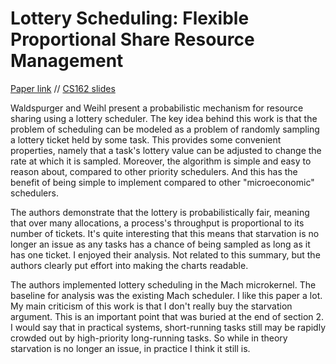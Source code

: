 # Lottery Scheduling: Flexible Proportional Share Resource Management
[Paper link](https://www.usenix.org/legacy/publications/library/proceedings/osdi/full_papers/waldspurger.pdf)  //  [CS162 slides](https://cs162.eecs.berkeley.edu/static/lectures/10.pdf)

Waldspurger and Weihl present a probabilistic mechanism for resource sharing using a lottery scheduler. The key idea behind this work is that the problem of scheduling can be modeled as a problem of randomly sampling a lottery ticket held by some task. This provides some convenient properties, namely that a task's lottery value can be adjusted to change the rate at which it is sampled. Moreover, the algorithm is simple and easy to reason about, compared to other priority schedulers. And this has the benefit of being simple to implement compared to other "microeconomic" schedulers.

The authors demonstrate that the lottery is probabilistically fair, meaning that over many allocations, a process's throughput is proportional to its number of tickets. It's quite interesting that this means that starvation is no longer an issue as any tasks has a chance of being sampled as long as it has one ticket. I enjoyed their analysis. Not related to this summary, but the authors clearly put effort into making the charts readable.

The authors implemented lottery scheduling in the Mach microkernel. The baseline for analysis was the existing Mach scheduler. I like this paper a lot. My main criticism of this work is that I don't really buy the starvation argument. This is an important point that was buried at the end of section 2. I would say that in practical systems, short-running tasks still may be rapidly crowded out by high-priority long-running tasks. So while in theory starvation is no longer an issue, in practice I think it still is.
